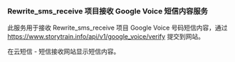 ### Rewrite_sms_receive 项目接收 Google Voice 短信内容服务

此服务用于接收 Rewrite_sms_receive 项目 Google Voice 号码短信内容，通过 https://www.storytrain.info/api/v1/google_voice/verify 提交到网站。

在云短信 - 短信接收网站显示短信内容。
